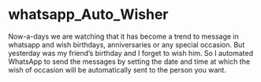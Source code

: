 # whatsapp_Auto_Wisher
Now-a-days we are watching that it has become a trend to message in whatsapp and wish
birthdays, anniversaries or any special occasion. But yesterday was my friend’s birthday and I
forget to wish him. So I automated WhatsApp to send the messages by setting the date and time at which the wish
of occasion will be automatically sent to the person you want.
